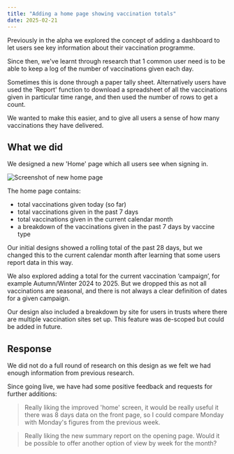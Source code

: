 ```yaml
---
title: "Adding a home page showing vaccination totals"
date: 2025-02-21
---
```


Previously in the alpha we explored the concept of adding a dashboard to let users see key information about their vaccination programme.

Since then, we've learnt through research that 1 common user need is to be able to keep a log of the number of vaccinations given each day. 

Sometimes this is done through a paper tally sheet. Alternatively users have used the 'Report' function to download a spreadsheet of all the vaccinations given in particular time range, and then used the number of rows to get a count.

We wanted to make this easier, and to give all users a sense of how many vaccinations they have delivered.

## What we did

We designed a new 'Home' page which all users see when signing in.

![Screenshot of new home page](new-home-page.png)

The home page contains:

* total vaccinations given today (so far)
* total vaccinations given in the past 7 days
* total vaccinations given in the current calendar month
* a breakdown of the vaccinations given in the past 7 days by vaccine type

Our initial designs showed a rolling total of the past 28 days, but we changed this to the current calendar month after learning that some users report data in this way.

We also explored adding a total for the current vaccination ‘campaign’, for example Autumn/Winter 2024 to 2025. But we dropped this as not all vaccinations are seasonal, and there is not always a clear definition of dates for a given campaign.

Our design also included a breakdown by site for users in trusts where there are multiple vaccination sites set up. This feature was de-scoped but could be added in future.

## Response

We did not do a full round of research on this design as we felt we had enough information from previous research.

Since going live, we have had some positive feedback and requests for further additions:

> Really liking the improved 'home' screen, it would be really useful it there was 8 days data on the front page, so I could compare Monday with Monday's figures from the previous week.

> Really liking the new summary report on the opening page. Would it be possible to offer another option of view by week for the month?
